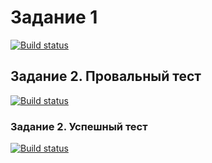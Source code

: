 # Задание 1
[![Build status](https://ci.appveyor.com/api/projects/status/uk4jfpas2gkdlivj/branch/main?svg=true)](https://ci.appveyor.com/project/AnastasiaGoryacheva88/api/branch/main)
## Задание 2. Провальный тест
[![Build status](https://ci.appveyor.com/api/projects/status/uk4jfpas2gkdlivj?svg=true)](https://ci.appveyor.com/project/AnastasiaGoryacheva88/api)
###  Задание 2. Успешный тест
[![Build status](https://ci.appveyor.com/api/projects/status/uk4jfpas2gkdlivj/branch/main?svg=true)](https://ci.appveyor.com/project/AnastasiaGoryacheva88/api/branch/main)
